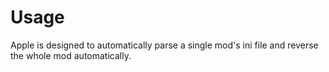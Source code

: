 # Usage
Apple is designed to automatically parse a single mod's ini file and reverse the whole mod automatically.

